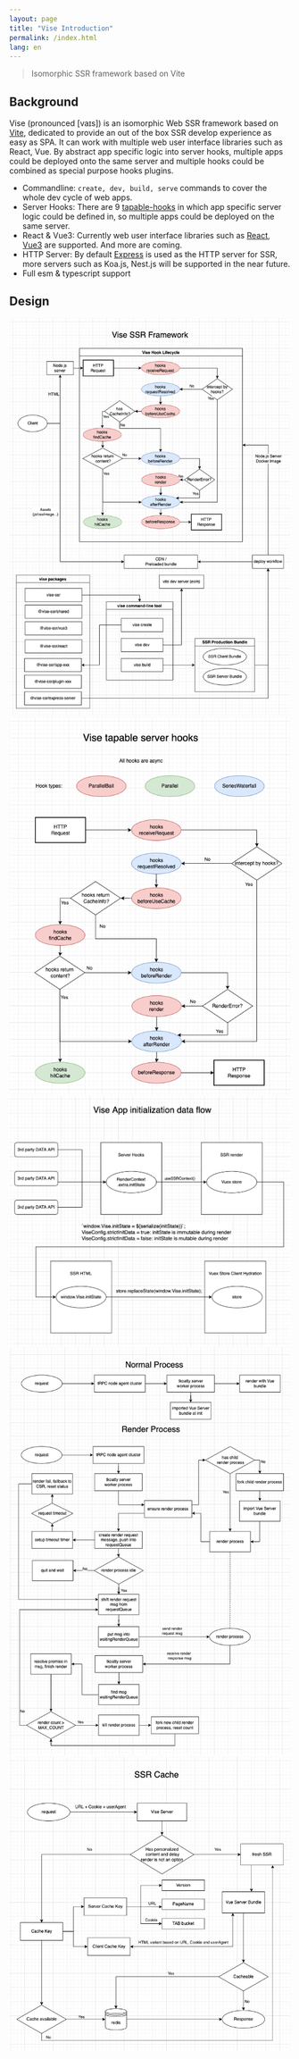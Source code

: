 ```yaml
---
layout: page
title: "Vise Introduction"
permalink: /index.html
lang: en
---
```


> Isomorphic SSR framework based on Vite

## Background
Vise (pronounced [vaɪs]) is an isomorphic Web SSR framework based on [Vite][vite], dedicated to provide an out of the box SSR develop experience as easy as SPA. It can work with multiple web user interface libraries such as React, Vue. By abstract app specific logic into server hooks, multiple apps could be deployed onto the same server and multiple hooks could be combined as special purpose hooks plugins. 

- Commandline: `create, dev, build, serve` commands to cover the whole dev cycle of web apps.
- Server Hooks: There are 9 [tapable-hooks](./tapable-hooks.html) in which app specific server logic could be defined in, so multiple apps could be deployed on the same server.
- React & Vue3: Currently web user interface libraries such as [React](https://www.npmjs.com/package/@vise-ssr/react), [Vue3](https://www.npmjs.com/package/@vise-ssr/vue3) are supported. And more are coming.
- HTTP Server: By default [Express](https://expressjs.com/) is used as the HTTP server for SSR, more servers such as Koa.js, Nest.js will be supported in the near future.
- Full esm & typescript support

## Design
![Vise SSR framework 整体设计](./images/ssr.drawio.png)
![Vise Hooks](./images/tapable-hooks.png)
![Data Flow](./images/data-flow.png)
![Render Process](./images/render-process.png)
![SSR Cache](./images/ssr-cache.png)

[vite]: <https://vitejs.dev/>
